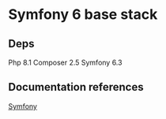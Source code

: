 # Symfony 6 base stack

## Deps

Php 8.1
Composer 2.5
Symfony 6.3

## Documentation references

[Symfony](https://symfony.com/doc)
